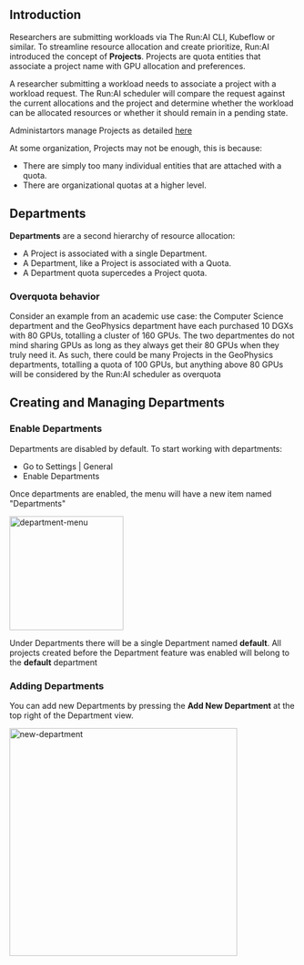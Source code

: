 ## Introduction

Researchers are submitting workloads via The Run:AI CLI, Kubeflow or similar. To streamline resource allocation and create prioritize, Run:AI introduced the concept of __Projects__. Projects are quota entities that associate a project name with GPU allocation and preferences. 

A researcher submitting a workload needs to associate a project with a workload request. The Run:AI scheduler will compare the request against the current allocations and the project and determine whether the workload can be allocated resources or whether it should remain in a pending state.

Administartors manage Projects as detailed [here](Working-with-Projects.md)

At some organization, Projects may not be enough, this is because:

* There are simply too many individual entities that are attached with a quota.
* There are organizational quotas at a higher level. 


## Departments

__Departments__ are a second hierarchy of resource allocation:

* A Project is associated with a single Department.
* A Department, like a Project is associated with a Quota. 
* A Department quota supercedes a Project quota. 

### Overquota behavior

Consider an example from an academic use case: the Computer Science department and the GeoPhysics department have each purchased 10 DGXs with 80 GPUs, totalling a cluster of 160 GPUs. The two departmentes do not mind sharing GPUs as long as they always get their 80 GPUs when they truly need it. As such, there could be many Projects in the GeoPhysics departments, totalling a quota of 100 GPUs, but anything above 80 GPUs will be considered by the Run:AI scheduler as overquota 


## Creating and Managing Departments 

### Enable Departments

Departments are disabled by default. To start working with departments:

* Go to Settings | General
* Enable Departments 

Once departments are enabled, the menu will have a new item named "Departments" 

<img src="../img/department-menu.png" alt="department-menu" width="200"/>


Under Departments there will be a single Department named __default__. All projects created before the Department feature was enabled will belong to the __default__ department


### Adding Departments

You can add new Departments by pressing the __Add New Department__ at the top right of the Department view.

<img src="../img/new-department.png" alt="new-department" width="400"/>
